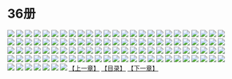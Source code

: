 # 36册
![](https://mao.mhtupian.com/uploads/img/7563/111265/1.jpg)
![](https://mao.mhtupian.com/uploads/img/7563/111265/2.jpg)
![](https://mao.mhtupian.com/uploads/img/7563/111265/3.jpg)
![](https://mao.mhtupian.com/uploads/img/7563/111265/4.jpg)
![](https://mao.mhtupian.com/uploads/img/7563/111265/5.jpg)
![](https://mao.mhtupian.com/uploads/img/7563/111265/6.jpg)
![](https://mao.mhtupian.com/uploads/img/7563/111265/7.jpg)
![](https://mao.mhtupian.com/uploads/img/7563/111265/8.jpg)
![](https://mao.mhtupian.com/uploads/img/7563/111265/9.jpg)
![](https://mao.mhtupian.com/uploads/img/7563/111265/10.jpg)
![](https://mao.mhtupian.com/uploads/img/7563/111265/11.jpg)
![](https://mao.mhtupian.com/uploads/img/7563/111265/12.jpg)
![](https://mao.mhtupian.com/uploads/img/7563/111265/13.jpg)
![](https://mao.mhtupian.com/uploads/img/7563/111265/14.jpg)
![](https://mao.mhtupian.com/uploads/img/7563/111265/15.jpg)
![](https://mao.mhtupian.com/uploads/img/7563/111265/16.jpg)
![](https://mao.mhtupian.com/uploads/img/7563/111265/17.jpg)
![](https://mao.mhtupian.com/uploads/img/7563/111265/18.jpg)
![](https://mao.mhtupian.com/uploads/img/7563/111265/19.jpg)
![](https://mao.mhtupian.com/uploads/img/7563/111265/20.jpg)
![](https://mao.mhtupian.com/uploads/img/7563/111265/21.jpg)
![](https://mao.mhtupian.com/uploads/img/7563/111265/22.jpg)
![](https://mao.mhtupian.com/uploads/img/7563/111265/23.jpg)
![](https://mao.mhtupian.com/uploads/img/7563/111265/24.jpg)
![](https://mao.mhtupian.com/uploads/img/7563/111265/25.jpg)
![](https://mao.mhtupian.com/uploads/img/7563/111265/26.jpg)
![](https://mao.mhtupian.com/uploads/img/7563/111265/27.jpg)
![](https://mao.mhtupian.com/uploads/img/7563/111265/28.jpg)
![](https://mao.mhtupian.com/uploads/img/7563/111265/29.jpg)
![](https://mao.mhtupian.com/uploads/img/7563/111265/30.jpg)
![](https://mao.mhtupian.com/uploads/img/7563/111265/31.jpg)
![](https://mao.mhtupian.com/uploads/img/7563/111265/32.jpg)
![](https://mao.mhtupian.com/uploads/img/7563/111265/33.jpg)
![](https://mao.mhtupian.com/uploads/img/7563/111265/34.jpg)
![](https://mao.mhtupian.com/uploads/img/7563/111265/35.jpg)
![](https://mao.mhtupian.com/uploads/img/7563/111265/36.jpg)
![](https://mao.mhtupian.com/uploads/img/7563/111265/37.jpg)
![](https://mao.mhtupian.com/uploads/img/7563/111265/38.jpg)
![](https://mao.mhtupian.com/uploads/img/7563/111265/39.jpg)
![](https://mao.mhtupian.com/uploads/img/7563/111265/40.jpg)
![](https://mao.mhtupian.com/uploads/img/7563/111265/41.jpg)
![](https://mao.mhtupian.com/uploads/img/7563/111265/42.jpg)
![](https://mao.mhtupian.com/uploads/img/7563/111265/43.jpg)
![](https://mao.mhtupian.com/uploads/img/7563/111265/44.jpg)
![](https://mao.mhtupian.com/uploads/img/7563/111265/45.jpg)
![](https://mao.mhtupian.com/uploads/img/7563/111265/46.jpg)
![](https://mao.mhtupian.com/uploads/img/7563/111265/47.jpg)
![](https://mao.mhtupian.com/uploads/img/7563/111265/48.jpg)
![](https://mao.mhtupian.com/uploads/img/7563/111265/49.jpg)
![](https://mao.mhtupian.com/uploads/img/7563/111265/50.jpg)
![](https://mao.mhtupian.com/uploads/img/7563/111265/51.jpg)
![](https://mao.mhtupian.com/uploads/img/7563/111265/52.jpg)
![](https://mao.mhtupian.com/uploads/img/7563/111265/53.jpg)
![](https://mao.mhtupian.com/uploads/img/7563/111265/54.jpg)
![](https://mao.mhtupian.com/uploads/img/7563/111265/55.jpg)
![](https://mao.mhtupian.com/uploads/img/7563/111265/56.jpg)
![](https://mao.mhtupian.com/uploads/img/7563/111265/57.jpg)
![](https://mao.mhtupian.com/uploads/img/7563/111265/58.jpg)
![](https://mao.mhtupian.com/uploads/img/7563/111265/59.jpg)
![](https://mao.mhtupian.com/uploads/img/7563/111265/60.jpg)
![](https://mao.mhtupian.com/uploads/img/7563/111265/61.jpg)
![](https://mao.mhtupian.com/uploads/img/7563/111265/62.jpg)
![](https://mao.mhtupian.com/uploads/img/7563/111265/63.jpg)
![](https://mao.mhtupian.com/uploads/img/7563/111265/64.jpg)
![](https://mao.mhtupian.com/uploads/img/7563/111265/65.jpg)
![](https://mao.mhtupian.com/uploads/img/7563/111265/66.jpg)
![](https://mao.mhtupian.com/uploads/img/7563/111265/67.jpg)
![](https://mao.mhtupian.com/uploads/img/7563/111265/68.jpg)
![](https://mao.mhtupian.com/uploads/img/7563/111265/69.jpg)
![](https://mao.mhtupian.com/uploads/img/7563/111265/70.jpg)
![](https://mao.mhtupian.com/uploads/img/7563/111265/71.jpg)
![](https://mao.mhtupian.com/uploads/img/7563/111265/72.jpg)
![](https://mao.mhtupian.com/uploads/img/7563/111265/73.jpg)
![](https://mao.mhtupian.com/uploads/img/7563/111265/74.jpg)
![](https://mao.mhtupian.com/uploads/img/7563/111265/75.jpg)
![](https://mao.mhtupian.com/uploads/img/7563/111265/76.jpg)
![](https://mao.mhtupian.com/uploads/img/7563/111265/77.jpg)
![](https://mao.mhtupian.com/uploads/img/7563/111265/78.jpg)
![](https://mao.mhtupian.com/uploads/img/7563/111265/79.jpg)
![](https://mao.mhtupian.com/uploads/img/7563/111265/80.jpg)
![](https://mao.mhtupian.com/uploads/img/7563/111265/81.jpg)
![](https://mao.mhtupian.com/uploads/img/7563/111265/82.jpg)
![](https://mao.mhtupian.com/uploads/img/7563/111265/83.jpg)
![](https://mao.mhtupian.com/uploads/img/7563/111265/84.jpg)
![](https://mao.mhtupian.com/uploads/img/7563/111265/85.jpg)
![](https://mao.mhtupian.com/uploads/img/7563/111265/86.jpg)
![](https://mao.mhtupian.com/uploads/img/7563/111265/87.jpg)
![](https://mao.mhtupian.com/uploads/img/7563/111265/88.jpg)
![](https://mao.mhtupian.com/uploads/img/7563/111265/89.jpg)
![](https://mao.mhtupian.com/uploads/img/7563/111265/90.jpg)
![](https://mao.mhtupian.com/uploads/img/7563/111265/91.jpg)
![](https://mao.mhtupian.com/uploads/img/7563/111265/92.jpg)
![](https://mao.mhtupian.com/uploads/img/7563/111265/93.jpg)
![](https://mao.mhtupian.com/uploads/img/7563/111265/94.jpg)
![](https://mao.mhtupian.com/uploads/img/7563/111265/95.jpg)
![](https://mao.mhtupian.com/uploads/img/7563/111265/96.jpg)
![](https://mao.mhtupian.com/uploads/img/7563/111265/97.jpg)
![](https://mao.mhtupian.com/uploads/img/7563/111265/98.jpg)
![](https://mao.mhtupian.com/uploads/img/7563/111265/99.jpg)
![](https://mao.mhtupian.com/uploads/img/7563/111265/100.jpg)
![](https://mao.mhtupian.com/uploads/img/7563/111265/101.jpg)
![](https://mao.mhtupian.com/uploads/img/7563/111265/102.jpg)
![](https://mao.mhtupian.com/uploads/img/7563/111265/103.jpg)
![](https://mao.mhtupian.com/uploads/img/7563/111265/104.jpg)
![](https://mao.mhtupian.com/uploads/img/7563/111265/105.jpg)
![](https://mao.mhtupian.com/uploads/img/7563/111265/106.jpg)
![](https://mao.mhtupian.com/uploads/img/7563/111265/107.jpg)
[【上一章】](./145.md)
[【目录】](./READMD.md)
[【下一章】](./147.md)
